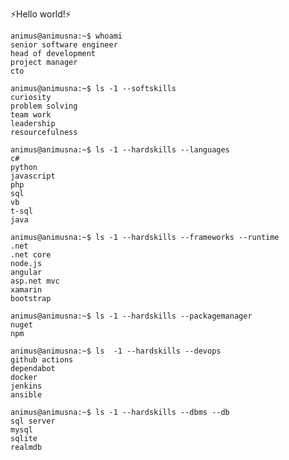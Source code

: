 ⚡Hello world!⚡ 

```
animus@animusna:~$ whoami
senior software engineer
head of development
project manager
cto
````

```
animus@animusna:~$ ls -1 --softskills
curiosity
problem solving
team work
leadership
resourcefulness
````

```
animus@animusna:~$ ls -1 --hardskills --languages
c#
python
javascript
php
sql
vb
t-sql
java
```

```
animus@animusna:~$ ls -1 --hardskills --frameworks --runtime
.net
.net core
node.js 
angular
asp.net mvc
xamarin
bootstrap
````

```
animus@animusna:~$ ls -1 --hardskills --packagemanager 
nuget
npm
````

```
animus@animusna:~$ ls  -1 --hardskills --devops
github actions
dependabot
docker
jenkins
ansible
```

```
animus@animusna:~$ ls -1 --hardskills --dbms --db
sql server
mysql
sqlite
realmdb
````

<!--
**animusna/animusna** is a ✨ _special_ ✨ repository because its `README.md` (this file) appears on your GitHub profile.

Here are some ideas to get you started:

- 🔭 I’m currently working on ...
- 🌱 I’m currently learning ...
- 👯 I’m looking to collaborate on ...
- 🤔 I’m looking for help with ...
- 💬 Ask me about ...
- 📫 How to reach me: ...
- 😄 Pronouns: ...
- ⚡ Fun fact: ...
-->
